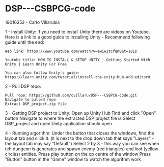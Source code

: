 # DSP---CSBPCG-code
19016353 - Carlo Villarubia

1 - Install Unity:
    If you need to install Unity there are videos on Youtube. 
    Here is a link to a good guide to installing Unity - Recommend following guide until the end:
 
    Web link: https://www.youtube.com/watch?v=ewiw2tcfen8&t=181s
    
    Youtube title: HOW TO INSTALL & SETUP UNITY | Getting Started With Unity | Learn Unity For Free
    
    You can also follow Unity's guide: https://learn.unity.com/tutorial/install-the-unity-hub-and-editor#
    
2 - Pull DSP repo:
    
    Pull repo: https://github.com/cvillaru/DSP---CSBPCG-code.git
    Navigate to pulled repo
    Extract DSP_project.zip file
 
3 - Getting DSP project to Unity:
    Open up Unity Hub
    Find and click "Open" button
    Navigate to where the extracted DSP project file is
    Select DSP_project and open
    Unity application should open

4 - Running algorithm:
    Under the button that closes the windows, find the layout tab and click it. 
    (it is next to the drop down tab that says "Layers" - the layout tab may say "Default")
    Select 2 by 3 - this way you can see when teh dungeon is generates and spawn
    enemy (red triangles) and loot (yellow circles) entities.
    Press play button on the op centre of the window
    Press "Button" button in the "Game" window to watch the algorithm work
    
    
    
    

        
